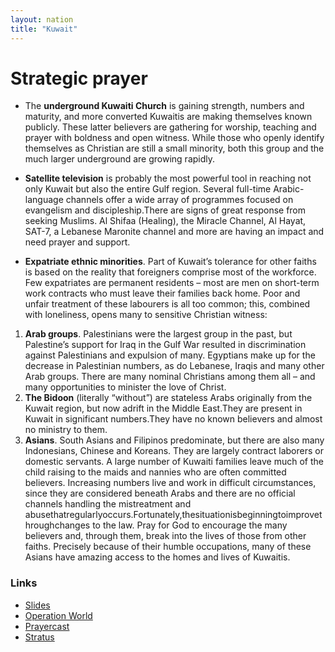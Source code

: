 ```yaml
---
layout: nation
title: "Kuwait"
---
```


# Strategic prayer

- The **underground Kuwaiti Church** is gaining strength, numbers and maturity, and more converted Kuwaitis are making themselves known publicly. These latter believers are gathering for worship, teaching and prayer with boldness and open witness. While those who openly identify themselves as Christian are still a small minority, both this group and the much larger underground are growing rapidly.

- **Satellite television** is probably the most powerful tool in reaching not only Kuwait but also the entire Gulf region. Several full-time Arabic-language channels offer a wide array of programmes focused on evangelism and discipleship.There are signs of great response from seeking Muslims. Al Shifaa (Healing), the Miracle Channel, Al Hayat, SAT-7, a Lebanese Maronite channel and more are having an impact and need prayer and support.

- **Expatriate ethnic minorities**. Part of Kuwait’s tolerance for other faiths is based on the reality that foreigners comprise most of the workforce. Few expatriates are permanent residents – most are men on short-term work contracts who must leave their families back home. Poor and unfair treatment of these labourers is all too common; this, combined with loneliness, opens many to sensitive Christian witness:

1. **Arab groups**. Palestinians were the largest group in the past, but Palestine’s support for Iraq in the Gulf War resulted in discrimination against Palestinians and expulsion of many. Egyptians make up for the decrease in Palestinian numbers, as do Lebanese, Iraqis and many other Arab groups. There are many nominal Christians among them all – and many opportunities to minister the love of Christ.
2. **The Bidoon** (literally “without”) are stateless Arabs originally from the Kuwait region, but now adrift in the Middle East.They are present in Kuwait in significant numbers.They have no known believers and almost no ministry to them.
3. **Asians**. South Asians and Filipinos predominate, but there are also many Indonesians, Chinese and Koreans. They are largely contract laborers or domestic servants. A large number of Kuwaiti families leave much of the child raising to the maids and nannies who are often committed believers. Increasing numbers live and work in difficult circumstances, since they are considered beneath Arabs and there are no official channels handling the mistreatment and abusethatregularlyoccurs.Fortunately,thesituationisbeginningtoimprovethroughchanges to the law. Pray for God to encourage the many believers and, through them, break into the lives of those from other faiths. Precisely because of their humble occupations, many of these Asians have amazing access to the homes and lives of Kuwaitis.

### Links

- [Slides](http://kyk.kiekies.net/?src=https://ccwaterkloof.github.io/prayer/slides/kuwait.md)
- [Operation World](https://operationworld.org/locations/kuwait/)
- [Prayercast](https://prayercast.com/kuwait.html)
- [Stratus](https://globe.stratus.earth/country-explorer/KWT)
